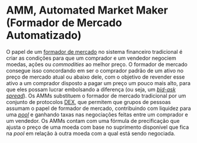 # AMM, Automated Market Maker (Formador de Mercado Automatizado)

O papel de um [formador de mercado](Formador%20de%20Mercado.md) no sistema financeiro tradicional é criar as condições para que um comprador e um vendedor negociem moedas, ações ou _commodities_ ao melhor preço. O formador de mercado consegue isso concordando em ser o comprador padrão de um ativo no preço de mercado atual ou abaixo dele, com o objetivo de revender esse ativo a um comprador disposto a pagar um preço um pouco mais alto, para que eles possam lucrar embolsando a diferença (ou seja, um [_bid-ask spread_](Bid-Ask%20Spread.md)). Os AMMs substituem o formador de mercado tradicional por um conjunto de protocolos [DEX](DEX.md), que permitem que grupos de pessoas assumam o papel de formador de mercado, contribuindo com liquidez para uma [_pool_](Pool%20de%20Liquidez.md) e ganhando taxas nas negociações feitas entre um comprador e um vendedor. Os AMMs contam com uma fórmula de precificação que ajusta o preço de uma moeda com base no suprimento disponível que fica na _pool_ em relação à outra moeda com a qual está sendo negociada.